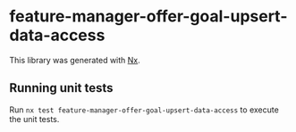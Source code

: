 # feature-manager-offer-goal-upsert-data-access

This library was generated with [Nx](https://nx.dev).

## Running unit tests

Run `nx test feature-manager-offer-goal-upsert-data-access` to execute the unit tests.

